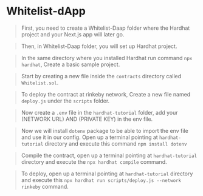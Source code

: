 ﻿# Whitelist-dApp

> First, you need to create a Whitelist-Daap folder where the Hardhat project and your Next.js app will later go.

> Then, in Whitelist-Daap folder, you will set up Hardhat project.

> In the same directory where you installed Hardhat run command `npx hardhat`, Create a basic sample project. 

> Start by creating a new file inside the `contracts` directory called `Whitelist.sol`.

>  To deploy the contract at rinkeby network, Create a new file named `deploy.js` under the `scripts` folder.

>  Now create a `.env` file in the `hardhat-tutorial` folder, add your (NETWORK URL) AND (PRIVATE KEY) in the env file.

> Now we will install `dotenv` package to be able to import the env file and use it in our config. Open up a terminal pointing at `hardhat-tutorial` directory and execute this command `npm install dotenv`

> Compile the contract, open up a terminal pointing at `hardhat-tutorial` directory and execute the `npx hardhat compile` command.

> To deploy, open up a terminal pointing at `hardhat-tutorial` directory and execute this `npx hardhat run scripts/deploy.js --network rinkeby` command.
